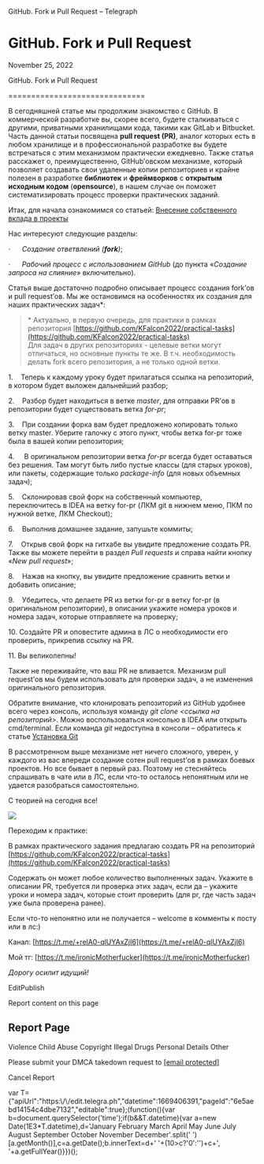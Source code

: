 GitHub. Fork и Pull Request – Telegraph

GitHub. Fork и Pull Request
===========================

November 25, 2022

GitHub. Fork и Pull Request

==============================



В сегодняшней статье мы продолжим знакомство с GitHub. В коммерческой разработке вы, скорее всего, будете сталкиваться с другими, приватными хранилищами кода, такими как GitLab и Bitbucket. Часть данной статьи посвящена **pull request (PR)**, аналог которых есть в любом хранилище и в профессиональной разработке вы будете встречаться с этим механизмом практически ежедневно. Также статья расскажет о, преимущественно, GitHub’овском механизме, который позволяет создавать свои удаленные копии репозиториев и крайне полезен в разработке **библиотек** и **фреймворков** с **открытым исходным кодом** (**opensource**), в нашем случае он поможет систематизировать процесс проверки практических заданий.

Итак, для начала ознакомимся со статьей: [Внесение собственного вклада в проекты](https://git-scm.com/book/ru/v2/GitHub-%D0%92%D0%BD%D0%B5%D1%81%D0%B5%D0%BD%D0%B8%D0%B5-%D1%81%D0%BE%D0%B1%D1%81%D1%82%D0%B2%D0%B5%D0%BD%D0%BD%D0%BE%D0%B3%D0%BE-%D0%B2%D0%BA%D0%BB%D0%B0%D0%B4%D0%B0-%D0%B2-%D0%BF%D1%80%D0%BE%D0%B5%D0%BA%D1%82%D1%8B)

Нас интересуют следующие разделы:

·      _Создание ответвлений (_**_fork_**_)_;

·      _Рабочий процесс с использованием GitHub_ (до пункта «_Создание запроса на слияние_» включительно).

Статья выше достаточно подробно описывает процесс создания fork’ов и pull request’ов. Мы же остановимся на особенностях их создания для наших практических задач\*:

> \* Актуально, в первую очередь, для практики в рамках репозитория [https://github.com/KFalcon2022/practical-tasks](https://github.com/KFalcon2022/practical-tasks)  
> Для задач в других репозиториях - целевые ветки могут отличаться, но основные пункты те же. В т.ч. необходимость делать fork всего репозитория, а не только одной ветки.

1.    Теперь к каждому уроку будет прилагаться ссылка на репозиторий, в котором будет выложен дальнейший разбор;

2.    Разбор будет находиться в ветке _master_, для отправки PR’ов в репозитории будет существовать ветка _for-pr_;

3.    При создании форка вам будет предложено копировать только ветку master. Уберите галочку с этого пункт, чтобы ветка for-pr тоже была в вашей копии репозитория;

4.     В оригинальном репозитории ветка _for-pr_ всегда будет оставаться без решения. Там могут быть либо пустые классы (для старых уроков), или пакеты, содержащие только _package-info_ (для новых объемных задач);

5.    Склонировав свой форк на собственный компьютер, переключитесь в IDEA на ветку for-pr (ЛКМ git в нижнем меню, ПКМ по нужной ветке, ЛКМ Checkout);

6.    Выполнив домашнее задание, запушьте коммиты;

7.    Открыв свой форк на гитхабе вы увидите предложение создать PR. Также вы можете перейти в раздел _Pull requests_ и справа найти кнопку «_New pull request_»;

8.    Нажав на кнопку, вы увидите предложение сравнить ветки и добавить описание;

9.    Убедитесь, что делаете PR из ветки for-pr в ветку for-pr (в оригинальном репозитории), в описании укажите номера уроков и номера задач, которые отправляете на проверку;

10. Создайте PR и оповестите админа в ЛС о необходимости его проверить, прикрепив ссылку на PR.

11. Вы великолепны!

Также не переживайте, что ваш PR не вливается. Механизм pull request’ов мы будем использовать для проверки задач, а не изменения оригинального репозитория.

Обратите внимание, что клонировать репозиторий из GitHub удобнее всего через консоль, используя команду _git clone <ссылка на репозиторий>_. Можно воспользоваться консолью в IDEA или открыть cmd/terminal. Если команда _git_ недоступна в консоли – обратитесь к статье [Установка Git](https://git-scm.com/book/ru/v2/%D0%92%D0%B2%D0%B5%D0%B4%D0%B5%D0%BD%D0%B8%D0%B5-%D0%A3%D1%81%D1%82%D0%B0%D0%BD%D0%BE%D0%B2%D0%BA%D0%B0-Git)



В рассмотренном выше механизме нет ничего сложного, уверен, у каждого из вас впереди создание сотен pull request’ов в рамках боевых проектов. Но все бывает в первый раз. Поэтому не стесняйтесь спрашивать в чате или в ЛС, если что-то осталось непонятным или не удается разобраться самостоятельно.

С теорией на сегодня все!

![](/file/a96507912c08875846ff9.png)



Переходим к практике:

В рамках практического задания предлагаю создать PR на репозиторий [https://github.com/KFalcon2022/practical-tasks](https://github.com/KFalcon2022/practical-tasks)

Содержать он может любое количество выполненных задач. Укажите в описании PR, требуется ли проверка этих задач, если да – укажите уроки и номера задач, которые стоит проверить (для pr, где часть задач уже была проверена ранее).



Если что-то непонятно или не получается – welcome в комменты к посту или в лс:)

Канал: [https://t.me/+relA0-qlUYAxZjI6](https://t.me/+relA0-qlUYAxZjI6)

Мой тг: [https://t.me/ironicMotherfucker](https://t.me/ironicMotherfucker)

_Дорогу осилит идущий!_

EditPublish

Report content on this page

Report Page
-----------

Violence Child Abuse  Copyright  Illegal Drugs  Personal Details  Other

Please submit your DMCA takedown request to [\[email protected\]](/cdn-cgi/l/email-protection#caaea7a9ab8abeafa6afadb8aba7e4a5b8adf5b9bfa8a0afa9bef798afbaa5b8beeff8fabea5eff8fa9eafa6afadb8abbaa2eff8fabaabadafeff8faeff8f88da3be82bfa8e4eff8fa8ca5b8a1eff8faef8efaef88f2eff8fa9abfa6a6eff8fa98afbbbfafb9beeff8f8eca8a5aeb3f798afbaa5b8beafaeeff8fabaabadafeff98beff8faa2bebebab9eff98beff88ceff88cbeafa6afadb8abe4baa2eff88c8da3be82bfa8e78ca5b8a1e7a3e79abfa6a6e798afbbbfafb9bee7fbfbe7f8ffeffa8beffa8beffa8b)

Cancel Report

var T={"apiUrl":"https:\\/\\/edit.telegra.ph","datetime":1669406391,"pageId":"6e5aebd14154c4dbe7132","editable":true};(function(){var b=document.querySelector('time');if(b&&T.datetime){var a=new Date(1E3\*T.datetime),d='January February March April May June July August September October November December'.split(' ')\[a.getMonth()\],c=a.getDate();b.innerText=d+' '+(10>c?'0':'')+c+', '+a.getFullYear()}})();